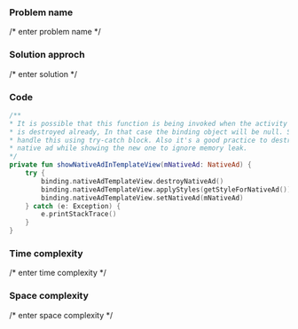 ### Problem name
/* enter problem name */


### Solution approch
/* enter solution */


### Code
```kotlin
/**
* It is possible that this function is being invoked when the activity or fragment
* is destroyed already, In that case the binding object will be null. So we have to
* handle this using try-catch block. Also it's a good practice to destroy previous
* native ad while showing the new one to ignore memory leak.
*/
private fun showNativeAdInTemplateView(mNativeAd: NativeAd) {
    try {
        binding.nativeAdTemplateView.destroyNativeAd()
        binding.nativeAdTemplateView.applyStyles(getStyleForNativeAd())
        binding.nativeAdTemplateView.setNativeAd(mNativeAd)
    } catch (e: Exception) {
        e.printStackTrace()
    }
}
```


### Time complexity
/* enter time complexity */


### Space complexity
/* enter space complexity */
